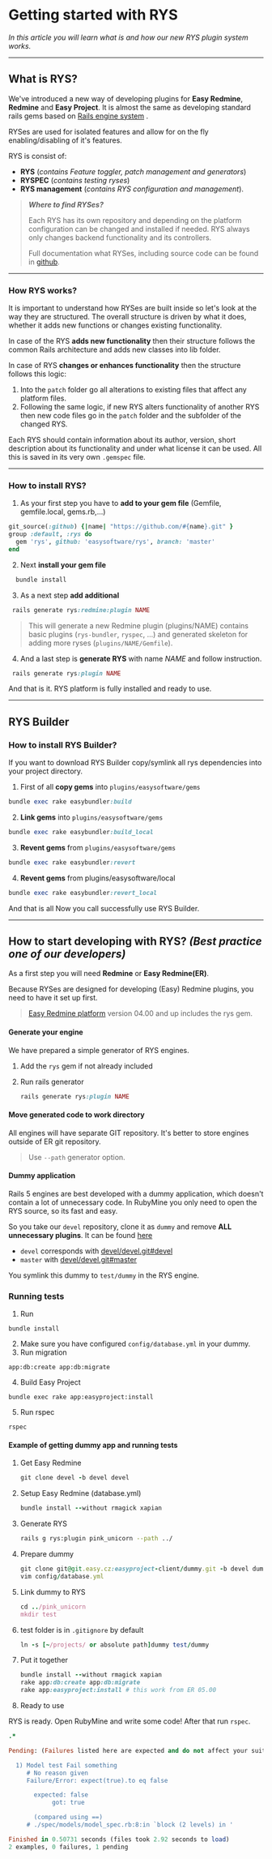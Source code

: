 # Getting started with RYS

*In this article you will learn what is and how our new RYS plugin system works.*

---

## What is RYS? 

We've introduced a new way of developing plugins for **Easy Redmine**, **Redmine** and **Easy Project**. It is almost the same as developing standard rails gems based on [Rails engine system](https://guides.rubyonrails.org/engines.html) .

RYSes are used for isolated features and allow for on the fly enabling/disabling of it's features. 

RYS is consist of:
- **RYS** (*contains Feature toggler, patch management and generators*)
- **RYSPEC** (*contains testing ryses*)
- **RYS management** (*contains RYS configuration and management*). 

<!-- theme: info -->
>***Where to find RYSes?***
>
>Each RYS has its own repository and depending on the platform configuration can be changed and installed if needed. RYS always only changes backend functionality and its controllers.
>
> Full documentation what RYSes, including source code can be found in [github](https://github.com/easysoftware/rys).

--- 
### How RYS works?

It is important to understand how RYSes are built inside so let's look at the way they are structured. The overall structure is driven by what it does, whether it adds new functions or changes existing functionality.

In case of the RYS **adds new functionality** then their structure follows the common Rails architecture and adds new classes into lib folder.

In case of RYS **changes or enhances functionality** then the structure follows this logic:
1. Into the `patch` folder go all alterations to existing files that affect any platform files.
2. Following the same logic, if new RYS alters functionality of another RYS then new code files go in the `patch` folder and the subfolder of the changed RYS.

Each RYS should contain information about its author, version, short description about its functionality and under what license it can be used. All this is saved in its very own `.gemspec` file.

---
### How to install RYS?

1. As your first step you have to **add to your gem file** (Gemfile, gemfile.local, gems.rb,...)

```ruby
git_source(:github) {|name| "https://github.com/#{name}.git" }
group :default, :rys do
  gem 'rys', github: 'easysoftware/rys', branch: 'master'
end
```
2. Next  **install your gem file**
```ruby
  bundle install
```
3. As a next step **add additional**
```ruby
 rails generate rys:redmine:plugin NAME
```
<!-- theme: info -->
>This will generate a new Redmine plugin (plugins/NAME) contains basic plugins (`rys-bundler`, `ryspec`, ...) and generated skeleton for adding more ryses (`plugins/NAME/Gemfile`).

4. And a last step is **generate RYS** with name *NAME* and follow instruction. 

```ruby
 rails generate rys:plugin NAME
```

And that is it. RYS platform is fully installed and ready to use.

---
## RYS Builder

### How to install RYS Builder?

If you want to download RYS Builder copy/symlink all rys dependencies into your project directory. 

1. First of all **copy gems** into `plugins/easysoftware/gems` 

```ruby
bundle exec rake easybundler:build
```

2. **Link gems** into `plugins/easysoftware/gems`

```ruby
bundle exec rake easybundler:build_local
```

3. **Revent gems** from `plugins/easysoftware/gems`

```ruby
bundle exec rake easybundler:revert
```

4. **Revent gems** from plugins/easysoftware/local

```ruby
bundle exec rake easybundler:revert_local
```

And that is all Now you call successfully use RYS Builder.

---



## How to start developing with RYS? *(Best practice one of our developers)*

As a first step you will need **Redmine** or **Easy Redmine(ER)**. 

Because RYSes are designed for developing (Easy) Redmine plugins, you need to have it set up first.

> [Easy Redmine platform](https://git.easy.cz/devel/devel/tree/devel) version 04.00 and up includes the rys gem.

#### Generate your engine

We have prepared a simple generator of RYS engines.

1. Add the `rys` gem if not already included

2. Run rails generator
   
   ```ruby
   rails generate rys:plugin NAME
   ```

#### Move generated code to work directory

All engines will have separate GIT repository. It's better to store engines outside of ER git repository.

> Use `--path` generator option.

#### Dummy application

Rails 5 engines are best developed with a dummy application, which doesn't contain a lot of unnecessary code. In RubyMine you only need to open the RYS source, so its fast and easy. 

So you take our `devel` repository, clone it as `dummy` and remove **ALL unnecessary plugins**. It can be found [here](https://git.easy.cz/easyproject-client/dummy)
- `devel` corresponds with [devel/devel.git#devel](https://git.easy.cz/devel/devel/tree/devel)
- `master` with [devel/devel.git#master](https://git.easy.cz/devel/devel/tree/master)

You symlink this dummy to `test/dummy` in the RYS engine.

### Running tests

1. Run
```
bundle install
```
2. Make sure you have configured `config/database.yml` in your dummy.
3. Run migration
```
app:db:create app:db:migrate
```
4. Build Easy Project
```
bundle exec rake app:easyproject:install
```
5. Run rspec
```
rspec
```

#### Example of getting dummy app and running tests


1. Get Easy Redmine
   
   ```ruby
   git clone devel -b devel devel
   ```

2. Setup Easy Redmine (database.yml)
   
   ```ruby
   bundle install --without rmagick xapian
   ```

3. Generate RYS
   
   ```bash
   rails g rys:plugin pink_unicorn --path ../
   ```

4. Prepare dummy
   
   ```ruby
   git clone git@git.easy.cz:easyproject-client/dummy.git -b devel dummy
   vim config/database.yml
   ```

5. Link dummy to RYS
   
   ```ruby
   cd ../pink_unicorn
   mkdir test
   ```
   
6. test folder is in `.gitignore` by default
  
   ```ruby
   ln -s [~/projects/ or absolute path]dummy test/dummy
   ```

7. Put it together
   
   ```ruby
   bundle install --without rmagick xapian
   rake app:db:create app:db:migrate
   rake app:easyproject:install # this work from ER 05.00
   ```

8. Ready to use

RYS is ready. Open RubyMine and write some code! After that run `rspec`.

```ruby
.*

Pending: (Failures listed here are expected and do not affect your suite's status)

  1) Model test Fail something
     # No reason given
     Failure/Error: expect(true).to eq false

       expected: false
            got: true

       (compared using ==)
     # ./spec/models/model_spec.rb:8:in `block (2 levels) in '

Finished in 0.50731 seconds (files took 2.92 seconds to load)
2 examples, 0 failures, 1 pending
```
